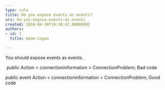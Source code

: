 ```yaml
---
type: rule
title: Do you expose events as events?
uri: do-you-expose-events-as-events
created: 2018-04-30T19:30:42.0000000Z
authors:
- id: 1
  title: Adam Cogan

---
```


 You should expose events as events.​
 
​ public Action
&lt; connectioninformation &gt; ConnectionProblem;
Bad code​

public event Action
&lt; connectioninformation &gt; ConnectionProblem;
​​​Good code​​

